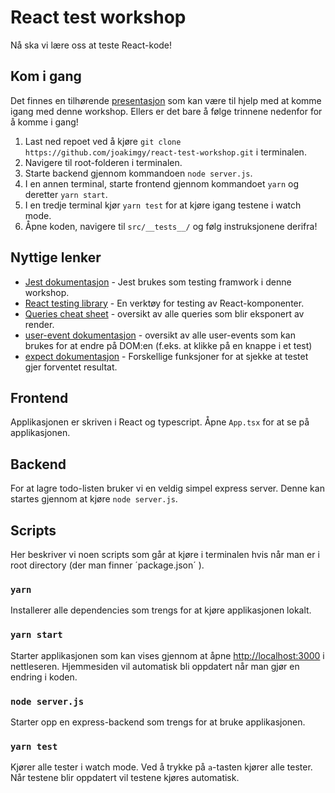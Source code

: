 # React test workshop

Nå ska vi lære oss at teste React-kode!

## Kom i gang

Det finnes en tilhørende [presentasjon](https://joakimgy.github.io/react-test-workshop/#/) som kan være til hjelp med at komme igang med denne workshop. Ellers er det bare å følge trinnene nedenfor for å komme i gang!

1. Last ned repoet ved å kjøre `git clone https://github.com/joakimgy/react-test-workshop.git` i terminalen.
2. Navigere til root-folderen i terminalen.
3. Starte backend gjennom kommandoen `node server.js`.
4. I en annen terminal, starte frontend gjennom kommandoet `yarn` og deretter `yarn start`.
5. I en tredje terminal kjør `yarn test` for at kjøre igang testene i watch mode.
6. Åpne koden, navigere til `src/__tests__/` og følg instruksjonene derifra!

## Nyttige lenker

- [Jest dokumentasjon](https://jestjs.io/docs/en/getting-started) - Jest brukes som testing framwork i denne workshop.
- [React testing library](https://testing-library.com/docs/react-testing-library/intro) - En verktøy for testing av React-komponenter.
- [Queries cheat sheet](https://testing-library.com/docs/react-testing-library/cheatsheet) - oversikt av alle queries som blir eksponert av render.
- [user-event dokumentasjon](https://github.com/testing-library/user-event) - oversikt av alle user-events som kan brukes for at endre på DOM:en (f.eks. at klikke på en knappe i et test)
- [expect dokumentasjon](https://jestjs.io/docs/en/expect) - Forskellige funksjoner for at sjekke at testet gjer forventet resultat.

## Frontend

Applikasjonen er skriven i React og typescript. Åpne `App.tsx` for at se på applikasjonen.

## Backend

For at lagre todo-listen bruker vi en veldig simpel express server. Denne kan startes gjennom at kjøre `node server.js`.

## Scripts

Her beskriver vi noen scripts som går at kjøre i terminalen hvis når man er i root directory (der man finner ´package.json´ ).

### `yarn`

Installerer alle dependencies som trengs for at kjøre applikasjonen lokalt.

### `yarn start`

Starter applikasjonen som kan vises gjennom at åpne [http://localhost:3000](http://localhost:3000) i nettleseren. Hjemmesiden vil automatisk bli oppdatert når man gjør en endring i koden.

### `node server.js`

Starter opp en express-backend som trengs for at bruke applikasjonen.

### `yarn test`

Kjører alle tester i watch mode. Ved å trykke på `a`-tasten kjører alle tester. Når testene blir oppdatert vil testene kjøres automatisk.
